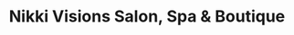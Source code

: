 ---
title: "Nikki Visions Salon, Spa & Boutique"
url: /martinsburg/nikki-visions-salon-spa-and-boutique/
shop: hairdresser
---